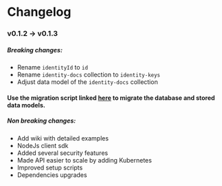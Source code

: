 # Changelog

### v0.1.2 -> v0.1.3

##### Breaking changes:
- Rename `identityId` to `id`
- Rename `identity-docs` collection to `identity-keys`
- Adjust data model of the `identity-docs` collection
 
#### __Use the migration script linked [here](./MIGRATION.md) to migrate the database and stored data models.__

##### Non breaking changes:
- Add wiki with detailed examples
- NodeJs client sdk
- Added several security features
- Made API easier to scale by adding Kubernetes
- Improved setup scripts
- Dependencies upgrades

